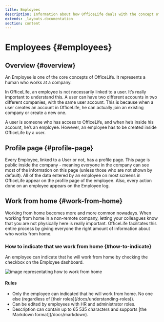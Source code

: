 ```yaml
---
title: Employees
description: Information about how OfficeLife deals with the concept of employees.
extends: _layouts.documentation
section: content
---
```


# Employees {#employees}

## Overview {#overview}

An Employee is one of the core concepts of OfficeLife. It represents a human who works at a company.

In OfficeLife, an employee is not necessarily linked to a user. It’s really important to understand this. A user can have two different accounts in two different companies, with the same user account. This is because when a user creates an account in OfficeLife, he can actually join an existing company or create a new one.

A user is someone who has access to OfficeLife, and when he’s inside his account, he’s an employee. However, an employee has to be created inside OfficeLife by a user.

## Profile page {#profile-page}

Every Employee, linked to a User or not, has a profile page. This page is public inside the company - meaning everyone in the company can see most of the information on this page (unless those who are not shown by default). All of the data entered by an employee on most screens in OfficeLife appear on the profile page of the employee. Also, every action done on an employee appears on the Employee log.

## Work from home {#work-from-home}

Working from home becomes more and more common nowadays. When working from home in a non-remote company, letting your colleagues know that you are not physically here is really important. OfficeLife facilitates this entire process by giving everyone the right amount of information about who works from home.

### How to indicate that we work from home {#how-to-indicate}

An employee can indicate that he will work from home by checking the checkbox on the Employee dashboard.

![image representating how to work from home](/assets/img/work_from_home.png)

<div class="rules">
  <h4>Rules</h4>
  <ul>
    <li>Only the employee can indicated that he will work from home. No one else (regardless of [their roles](/docs/understanding-roles)).</li>
    <li>Can be edited by employees with HR and administrator roles.</li>
    <li>Description can contain up to 65 535 characters and supports [the Markdown format](/docs/markdown).</li>
  </ul>
</div>
